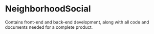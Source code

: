 # NeighborhoodSocial
Contains front-end and back-end development, along with all code and documents needed for a complete product.
